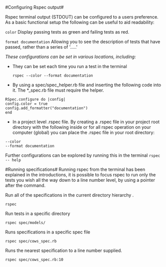 #Configuring Rspec output#

Rspec terminal output (STDOUT) can be configured to a users preference. As a basic functional setup the following can be useful to aid readability:

`color` Display passing tests as green and failing tests as red.
    
`format documentation` Allowing you to see the description of tests that have passed, rather than a series of  '.....'

*These configurations can be set in various locations, including:*

 - They can be set each time you run a test in the terminal

    `rspec --color --format documentation`

 - By using a spec/spec_helper.rb file and inserting the following code into it. The *_spec.rb file must require the helper.
```
RSpec.configure do |config|
config.color = true
config.add_formatter("documentation")
end
```
 - In a project level .rspec file. By creating a .rspec file in your project root directory with the following inside or for all rspec operation on your computer (global) you can place the .rspec file in your root directory:
```
--color
--format documentation
```

Further configurations can be explored by running this in the terminal
    `rspec -- help`

#Running specifications#
Running rspec from the terminal has been explained in the introductions, it is possible to focus rspec to run only the tests you wish all the way down to a line number level, by using a pointer after the command.


Run all of the specifications in the current directory hierarchy .

`rspec`
    
Run tests in a specific directory

`rspec spec/models/`
    
Runs specifications in a specific spec file

`rspec spec/cows_spec.rb`

Runs the nearest specification to a line number supplied.

`rspec spec/cows_spec.rb:10`
